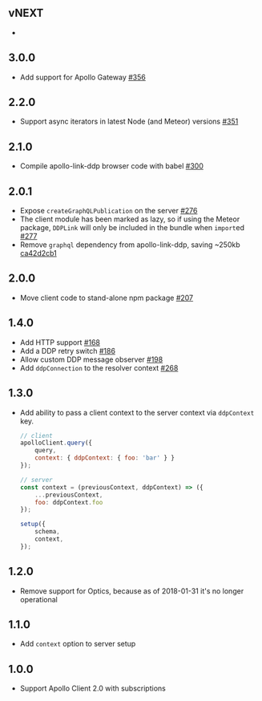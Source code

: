 ## vNEXT

-

## 3.0.0

- Add support for Apollo Gateway [#356](https://github.com/Swydo/ddp-apollo/pull/356)

## 2.2.0

- Support async iterators in latest Node (and Meteor) versions [#351](https://github.com/Swydo/ddp-apollo/pull/51)

## 2.1.0

- Compile apollo-link-ddp browser code with babel [#300](https://github.com/Swydo/ddp-apollo/pull/300)

## 2.0.1

- Expose `createGraphQLPublication` on the server [#276](https://github.com/Swydo/ddp-apollo/pull/276)
- The client module has been marked as lazy, so if using the Meteor package, `DDPLink` will only be included in the bundle when `import`ed [#277](https://github.com/Swydo/ddp-apollo/pull/277)
- Remove `graphql` dependency from apollo-link-ddp, saving ~250kb [ca42d2cb1](https://github.com/Swydo/ddp-apollo/commit/ca42d2cb1c4a2f73755ecb542b1ee88db3b6c9ac)

## 2.0.0

- Move client code to stand-alone npm package [#207](https://github.com/Swydo/ddp-apollo/pull/207)

## 1.4.0

- Add HTTP support [#168](https://github.com/Swydo/ddp-apollo/pull/168)
- Add a DDP retry switch [#186](https://github.com/Swydo/ddp-apollo/pull/186)
- Allow custom DDP message observer [#198](https://github.com/Swydo/ddp-apollo/pull/198)
- Add `ddpConnection` to the resolver context [#268](https://github.com/Swydo/ddp-apollo/pull/268)

## 1.3.0

- Add ability to pass a client context to the server context via `ddpContext` key.
  ```js
  // client
  apolloClient.query({
      query,
      context: { ddpContext: { foo: 'bar' } }
  });

  // server
  const context = (previousContext, ddpContext) => ({
      ...previousContext,
      foo: ddpContext.foo
  });

  setup({
      schema,
      context,
  });
  ```

## 1.2.0

- Remove support for Optics, because as of 2018-01-31 it's no longer operational

## 1.1.0

- Add `context` option to server setup

## 1.0.0

- Support Apollo Client 2.0 with subscriptions
